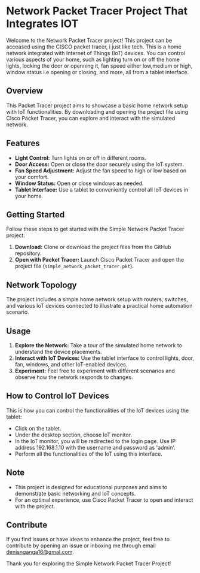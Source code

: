 # Network Packet Tracer Project That Integrates IOT

Welcome to the Network Packet Tracer project! This project can be acceased using the CISCO packet tracer, i just like tech. This is a home network integrated with Internet of Things (IoT) devices. You can control various aspects of your home, such as lighting turn on or off the home lights, locking the door or openning it, fan speed either low,medium or high, window status i.e opening or closing, and more, all from a tablet interface.

## Overview

This Packet Tracer project aims to showcase a basic home network setup with IoT functionalities. By downloading and opening the project file using Cisco Packet Tracer, you can explore and interact with the simulated network.

## Features

- **Light Control:** Turn lights on or off in different rooms.
- **Door Access:** Open or close the door securely using the IoT system.
- **Fan Speed Adjustment:** Adjust the fan speed to high or low based on your comfort.
- **Window Status:** Open or close windows as needed.
- **Tablet Interface:** Use a tablet to conveniently control all IoT devices in your home.

## Getting Started

Follow these steps to get started with the Simple Network Packet Tracer project:

1. **Download:** Clone or download the project files from the GitHub repository.
2. **Open with Packet Tracer:** Launch Cisco Packet Tracer and open the project file (`simple_network_packet_tracer.pkt`).

## Network Topology

The project includes a simple home network setup with routers, switches, and various IoT devices connected to illustrate a practical home automation scenario.

## Usage

1. **Explore the Network:** Take a tour of the simulated home network to understand the device placements.
2. **Interact with IoT Devices:** Use the tablet interface to control lights, door, fan, windows, and other IoT-enabled devices.
3. **Experiment:** Feel free to experiment with different scenarios and observe how the network responds to changes.

## How to Control IoT Devices

This is how you can control the functionalities of the IoT devices using the tablet:
- Click on the tablet.
- Under the desktop section, choose IoT monitor.
- In the IoT monitor, you will be redirected to the login page. Use IP address 192.168.1.10 with the username and password as 'admin'.
- Perform all the functionalities of the IoT using this interface.

## Note

- This project is designed for educational purposes and aims to demonstrate basic networking and IoT concepts.
- For an optimal experience, use Cisco Packet Tracer to open and interact with the project.

## Contribute

If you find issues or have ideas to enhance the project, feel free to contribute by opening an issue or inboxing me through email denisnganga16@gmal.com.

Thank you for exploring the Simple Network Packet Tracer Project!
